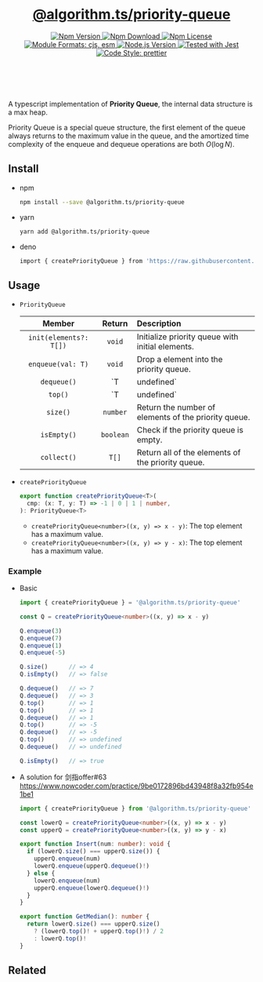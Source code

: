 <header>
  <h1 align="center">
    <a href="https://github.com/guanghechen/algorithm.ts/tree/main/packages/priority-queue#readme">@algorithm.ts/priority-queue</a>
  </h1>
  <div align="center">
    <a href="https://www.npmjs.com/package/@algorithm.ts/priority-queue">
      <img
        alt="Npm Version"
        src="https://img.shields.io/npm/v/@algorithm.ts/priority-queue.svg"
      />
    </a>
    <a href="https://www.npmjs.com/package/@algorithm.ts/priority-queue">
      <img
        alt="Npm Download"
        src="https://img.shields.io/npm/dm/@algorithm.ts/priority-queue.svg"
      />
    </a>
    <a href="https://www.npmjs.com/package/@algorithm.ts/priority-queue">
      <img
        alt="Npm License"
        src="https://img.shields.io/npm/l/@algorithm.ts/priority-queue.svg"
      />
    </a>
    <a href="#install">
      <img
        alt="Module Formats: cjs, esm"
        src="https://img.shields.io/badge/module_formats-cjs%2C%20esm-green.svg"
      />
    </a>
    <a href="https://github.com/nodejs/node">
      <img
        alt="Node.js Version"
        src="https://img.shields.io/node/v/@algorithm.ts/priority-queue"
      />
    </a>
    <a href="https://github.com/facebook/jest">
      <img
        alt="Tested with Jest"
        src="https://img.shields.io/badge/tested_with-jest-9c465e.svg"
      />
    </a>
    <a href="https://github.com/prettier/prettier">
      <img
        alt="Code Style: prettier"
        src="https://img.shields.io/badge/code_style-prettier-ff69b4.svg?style=flat-square"
      />
    </a>
  </div>
</header>
<br/>


A typescript implementation of **Priority Queue**, the internal data structure
is a max heap.

Priority Queue is a special queue structure, the first element of the queue
always returns to the maximum value in the queue, and the amortized time
complexity of the enqueue and dequeue operations are both $O(\log N)$.


## Install

* npm

  ```bash
  npm install --save @algorithm.ts/priority-queue
  ```

* yarn

  ```bash
  yarn add @algorithm.ts/priority-queue
  ```

* deno

  ```bash
  import { createPriorityQueue } from 'https://raw.githubusercontent.com/guanghechen/algorithm.ts/main/packages/priority-queue/src/index.ts'
  ```

## Usage

* `PriorityQueue`

  Member                  | Return        |  Description
  :----------------------:|:-------------:|:---------------------------------------
  `init(elements?: T[])`  | `void`        | Initialize priority queue with initial elements.
  `enqueue(val: T)`       | `void`        | Drop a element into the priority queue.
  `dequeue()`             | `T|undefined` | Popup the top element.
  `top()`                 | `T|undefined` | Get the top element.
  `size()`                | `number`      | Return the number of elements of the priority queue.
  `isEmpty()`             | `boolean`     | Check if the priority queue is empty.
  `collect()`             | `T[]`         | Return all of the elements of the priority queue.

* `createPriorityQueue`

  ```typescript
  export function createPriorityQueue<T>(
    cmp: (x: T, y: T) => -1 | 0 | 1 | number,
  ): PriorityQueue<T>
  ```

  - `createPriorityQueue<number>((x, y) => x - y)`: The top element has a maximum value.
  - `createPriorityQueue<number>((x, y) => y - x)`: The top element has a maximum value.

### Example

* Basic

  ```typescript
  import { createPriorityQueue } = '@algorithm.ts/priority-queue'

  const Q = createPriorityQueue<number>((x, y) => x - y)

  Q.enqueue(3)
  Q.enqueue(7)
  Q.enqueue(1)
  Q.enqueue(-5)

  Q.size()      // => 4
  Q.isEmpty()   // => false

  Q.dequeue()   // => 7
  Q.dequeue()   // => 3
  Q.top()       // => 1
  Q.top()       // => 1
  Q.dequeue()   // => 1
  Q.top()       // => -5
  Q.dequeue()   // => -5
  Q.top()       // => undefined
  Q.dequeue()   // => undefined

  Q.isEmpty()   // => true
  ```

* A solution for 剑指offer#63 https://www.nowcoder.com/practice/9be0172896bd43948f8a32fb954e1be1

  ```typescript
  import { createPriorityQueue } from '@algorithm.ts/priority-queue'

  const lowerQ = createPriorityQueue<number>((x, y) => x - y)
  const upperQ = createPriorityQueue<number>((x, y) => y - x)

  export function Insert(num: number): void {
    if (lowerQ.size() === upperQ.size()) {
      upperQ.enqueue(num)
      lowerQ.enqueue(upperQ.dequeue()!)
    } else {
      lowerQ.enqueue(num)
      upperQ.enqueue(lowerQ.dequeue()!)
    }
  }

  export function GetMedian(): number {
    return lowerQ.size() === upperQ.size()
      ? (lowerQ.top()! + upperQ.top()!) / 2
      : lowerQ.top()!
  }
  ```

## Related


[homepage]: https://github.com/guanghechen/algorithm.ts/tree/main/packages/priority-queue#readme
